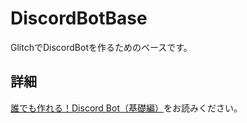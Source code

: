 # DiscordBotBase

GlitchでDiscordBotを作るためのベースです。


## 詳細

[誰でも作れる！Discord Bot（基礎編）](https://note.com/exteoi/n/nf1c37cb26c41)をお読みください。
